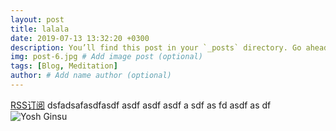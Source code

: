 ```yaml
---
layout: post
title: lalala
date: 2019-07-13 13:32:20 +0300
description: You’ll find this post in your `_posts` directory. Go ahead and edit it and re-build the site to see your changes. # Add post description (optional)
img: post-6.jpg # Add image post (optional)
tags: [Blog, Meditation]
author: # Add name author (optional)
---
```

<a href="{{ site.url }}/feed.xml">RSS订阅</a>
dsfadsafasdfasdf
asdf
asdf
asdf
a
sdf
as
fd
asdf
as
df
![Yosh Ginsu]({{site.baseurl}}/assets/img/yosh-ginsu.jpg)